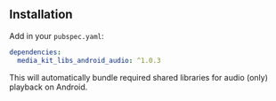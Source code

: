 ## Installation

Add in your `pubspec.yaml`:

```yaml
dependencies:
  media_kit_libs_android_audio: ^1.0.3
```

This will automatically bundle required shared libraries for audio (only) playback on Android.
